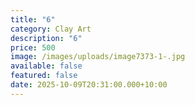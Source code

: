 ```yaml
---
title: "6"
category: Clay Art
description: "6"
price: 500
image: /images/uploads/image7373-1-.jpg
available: false
featured: false
date: 2025-10-09T20:31:00.000+10:00
---
```

